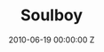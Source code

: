 ---
title: Soulboy
img: "/uploads/shaheen-baig-casting-soulboy.jpg"
date: 2010-06-19 00:00:00 Z
categories:
- film
tags:
- recent
director: Shimmy Marcus
with: Martin Compston, Felicity Jones
imdb: "http://www.imdb.com/title/tt1259227/"
video: 5wb77ulupz
layout: project
---